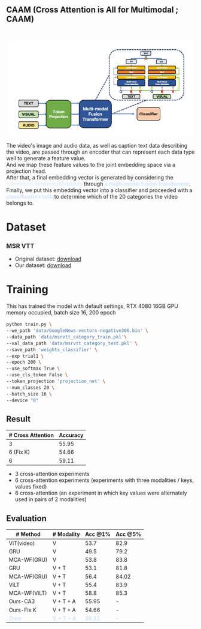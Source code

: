 ## CAAM (Cross Attention is All for Multimodal ; CAAM)
<br/>
<p align="center"> <img src="./source/architecture.png" width="500" height="250">

The video's image and audio data, as well as caption text data describing the video, are passed through an encoder that can represent each data type well to generate a feature value.
<br/> And we map these feature values to the joint embedding space via a projection head.
<br/> After that, a final embedding vector is generated by considering the <span style="color:#D0E4FC"> correlation between modalities</span> through **<span style="color:#D0E4FC">a multi-modal fusion transformer</span>**. 
<br/>Finally, we put this embedding vector into a classifier and proceeded with a <span style="color:#D0E4FC"> **classification task** </span> to determine which of the 20 categories the video belongs to.


# Dataset 
### MSR VTT ###
- Original dataset: [download](https://www.dropbox.com/sh/bd75sz4m734xs0z/AADbN9Ujhn6FZX12ulpNWyR_a?dl=0)
- Our dataset: [download](https://drive.google.com/drive/folders/1JsGZKp3ZAoC7w2XaOkZp4TnQ0GwGwUtU?usp=sharing)


# Training 
This has trained the model with default settings, RTX 4080 16GB GPU memory occupied, batch size 16, 200 epoch 
<br/>
 ```bash
python train.py \
--we_path 'data/GoogleNews-vectors-negative300.bin' \
--data_path 'data/msrvtt_category_train.pkl'\
--val_data_path 'data/msrvtt_category_test.pkl' \
--save_path 'weights_classifier' \
--exp trial1 \
--epoch 200 \
--use_softmax True \
--use_cls_token False \
--token_projection 'projection_net' \
--num_classes 20 \
--batch_size 16 \
--device "0"

```
## Result
| # Cross Attention | Accuracy |                                                                   
|-------------------|------------|
| 3                 | 55.95          |    
| 6 (Fix K)         | 54.66          |   
| 6                 | 59.11    |    

- 3 cross-attention experiments
- 6 cross-attention experiments (experiments with three modalities / keys, values fixed)
- 6 cross-attention (an experiment in which key values were alternately used in pairs of 2 modalities)

## Evaluation

| # Method                                 | # Modality                                        | Acc @1%                                       | Acc @5%                                    |
|------------------------------------------|---------------------------------------------------|-----------------------------------------------|--------------------------------------------|
| ViT(video)                               | V                                                 | 53.7                                          | 82.9                                       |
| GRU                                      | V                                                 | 49.5                                          | 79.2                                       |
| MCA-WF(GRU)                              | V                                                 | 53.8                                          | 83.8                                       |
| GRU                                      | V + T                                             | 53.1                                          | 81.8                                       |
| MCA-WF(GRU)                              | V + T                                             | 56.4                                          | 84.02                                      |
| ViLT                                     | V + T                                             | 55.4                                          | 83.9                                       |
| MCA-WF(ViLT)                             | V + T                                             | 58.8                                          | 85.3                                       |
| Ours-CA3                                 | V + T + A                                         | 55.95                                         | -                                          |
| Ours-Fix K                               | V + T + A                                         | 54.66                                         | -                                          |
| <span style="color:#D0E4FC">**Ours** </span> | <span style="color:#D0E4FC">**V + T + A** </span> | <span style="color:#D0E4FC">**59.11** </span> | <span style="color:#D0E4FC"> **-** </span> |
